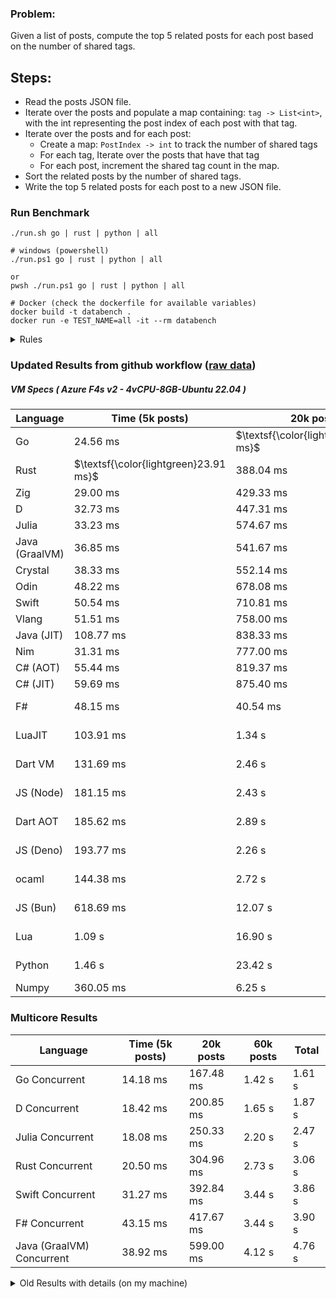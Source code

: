### Problem:

Given a list of posts, compute the top 5 related posts for each post based on the number of shared tags.

## Steps:

-   Read the posts JSON file.
-   Iterate over the posts and populate a map containing: `tag -> List<int>`, with the int representing the post index of each post with that tag.
-   Iterate over the posts and for each post:
    -   Create a map: `PostIndex -> int` to track the number of shared tags
    -   For each tag, Iterate over the posts that have that tag
    -   For each post, increment the shared tag count in the map.
-   Sort the related posts by the number of shared tags.
-   Write the top 5 related posts for each post to a new JSON file.

### Run Benchmark

```
./run.sh go | rust | python | all

# windows (powershell)
./run.ps1 go | rust | python | all

or
pwsh ./run.ps1 go | rust | python | all

# Docker (check the dockerfile for available variables)
docker build -t databench .
docker run -e TEST_NAME=all -it --rm databench
```

<details>
<summary> Rules </summary>

<h3>No:</h3>

-   FFI (including assembly inlining)
-   Unsafe code blocks
-   Custom benchmarking
-   Disabling runtime checks (bounds etc)
-   Specific hardware targeting

<h3>Must:</h3>

-   Support up to 100,000 posts
-   Parse json at runtime
-   Not hardcode number of posts
-   Support up to 100 tags
-   Use a stable release of the compiler/runtime
-   Represent tags as strings
</details>

### Updated Results from github workflow ([raw data](https://github.com/jinyus/related_post_gen/blob/main/raw_results.md))

##### VM Specs ( Azure F4s v2 - 4vCPU-8GB-Ubuntu 22.04 )

| Language       | Time (5k posts) | 20k posts | 60k posts   | Total    |
| -------------- | --------------- | --------- | ----------- | -------- |
| Go | 24.56 ms | $\textsf{\color{lightgreen}371.67 ms}$ | $\textsf{\color{lightgreen}3.29 s}$ | 3.69 s |
| Rust | $\textsf{\color{lightgreen}23.91 ms}$ | 388.04 ms | 3.45 s | 3.86 s |
| Zig | 29.00 ms | 429.33 ms | 3.84 s | 4.30 s |
| D | 32.73 ms | 447.31 ms | 3.89 s | 4.37 s |
| Julia | 33.23 ms | 574.67 ms | 4.34 s | 4.94 s |
| Java (GraalVM) | 36.85 ms | 541.67 ms | 4.77 s | 5.34 s |
| Crystal | 38.33 ms | 552.14 ms | 4.86 s | 5.45 s |
| Odin | 48.22 ms | 678.08 ms | 6.01 s | 6.73 s |
| Swift | 50.54 ms | 710.81 ms | 6.20 s | 6.97 s |
| Vlang | 51.51 ms | 758.00 ms | 6.65 s | 7.46 s |
| Java (JIT) | 108.77 ms | 838.33 ms | 6.72 s | 7.66 s |
| Nim | 31.31 ms | 777.00 ms | 7.30 s | 8.11 s |
| C# (AOT) | 55.44 ms | 819.37 ms | 7.25 s | 8.12 s |
| C# (JIT) | 59.69 ms | 875.40 ms | 7.79 s | 8.73 s |
| F# | 48.15 ms | 40.54 ms | 603.33 ms | 11.75 s |
| LuaJIT | 103.91 ms | 1.34 s | 12.10 s | 13.54 s |
| Dart VM | 131.69 ms | 2.46 s | 21.10 s | 23.69 s |
| JS (Node) | 181.15 ms | 2.43 s | 21.68 s | 24.28 s |
| Dart AOT | 185.62 ms | 2.89 s | 25.80 s | 28.87 s |
| JS (Deno) | 193.77 ms | 2.26 s | 27.36 s | 29.82 s |
| ocaml | 144.38 ms | 2.72 s | 33.93 s | 36.80 s |
| JS (Bun) | 618.69 ms | 12.07 s | 109.45 s | 122.13 s |
| Lua | 1.09 s | 16.90 s | 150.25 s | 168.25 s |
| Python | 1.46 s | 23.42 s | 215.19 s | 240.07 s |
| Numpy | 360.05 ms | 6.25 s | OutofMemory | N/A |

### Multicore Results

| Language       | Time (5k posts) | 20k posts        | 60k posts        | Total     |
| -------------- | --------------- | ---------------- | ---------------- | --------- |
| Go Concurrent | 14.18 ms | 167.48 ms | 1.42 s | 1.61 s |
| D Concurrent | 18.42 ms | 200.85 ms | 1.65 s | 1.87 s |
| Julia Concurrent | 18.08 ms | 250.33 ms | 2.20 s | 2.47 s |
| Rust Concurrent | 20.50 ms | 304.96 ms | 2.73 s | 3.06 s |
| Swift Concurrent | 31.27 ms | 392.84 ms | 3.44 s | 3.86 s |
| F# Concurrent | 43.15 ms | 417.67 ms | 3.44 s | 3.90 s |
| Java (GraalVM) Concurrent | 38.92 ms | 599.00 ms | 4.12 s | 4.76 s |

<details>
<summary> Old Results with details (on my machine) </summary>

| Language   | Processing Time | Total (+ I/O) | Details                                                                                                                                                                                                                                                                                         |
| ---------- | --------------- | ------------- | ----------------------------------------------------------------------------------------------------------------------------------------------------------------------------------------------------------------------------------------------------------------------------------------------- |
| Rust       | -               | 4.5s          | Initial                                                                                                                                                                                                                                                                                         |
| Rust v2    | -               | 2.60s         | Replace std HashMap with fxHashMap by [phazer99](https://www.reddit.com/r/rust/comments/16plgok/comment/k1rtr4x/?utm_source=share&utm_medium=web2x&context=3)                                                                                                                                   |
| Rust v3    | -               | 1.28s         | Preallocate and reuse map and unstable sort by [vdrmn](https://www.reddit.com/r/rust/comments/16plgok/comment/k1rzo7g/?utm_source=share&utm_medium=web2x&context=3) and [Darksonn](https://www.reddit.com/r/rust/comments/16plgok/comment/k1rzwdx/?utm_source=share&utm_medium=web2x&context=3) |
| Rust v4    | -               | 0.13s         | Use Post index as key instead of Pointer and Binary Heap by [RB5009](https://www.reddit.com/r/rust/comments/16plgok/comment/k1s5ea0/?utm_source=share&utm_medium=web2x&context=3)                                                                                                               |
| Rust v5    | 38ms            | 52ms          | Rm hashing from loop and use vec[count] instead of map[index]count by RB5009                                                                                                                                                                                                                    |
| Rust v6    | 23ms            | 36ms          | Optimized Binary Heap Ops by [scottlamb](https://github.com/jinyus/related_post_gen/pull/12)                                                                                                                                                                                                    |
| Rust Rayon | 9ms             | 22ms          | Parallelize by [masmullin2000](https://github.com/jinyus/related_post_gen/pull/4)                                                                                                                                                                                                               |
| Rust Rayon | 8ms             | 22ms          | Remove comparison out of hot loop                                                                                                                                                                                                                                                               |
| ⠀          | ⠀               | ⠀             | ⠀                                                                                                                                                                                                                                                                                               |
| Go         | -               | 1.5s          | Initial                                                                                                                                                                                                                                                                                         |
| Go v2      | -               | 80ms          | Add rust optimizations                                                                                                                                                                                                                                                                          |
| Go v3      | 56ms            | 70ms          | Use goccy/go-json                                                                                                                                                                                                                                                                               |
| Go v3      | 34ms            | 55ms          | Use generic binaryheap by [DrBlury](https://github.com/jinyus/related_post_gen/pull/7)                                                                                                                                                                                                          |
| Go v4      | 26ms            | 50ms          | Replace binary heap with custom priority queue                                                                                                                                                                                                                                                  |
| Go v5      | 20ms            | 43ms          | Remove comparison out of hot loop                                                                                                                                                                                                                                                               |
| Go Con     | 10ms            | 33ms          | Go concurrency by [tirprox](https://github.com/jinyus/related_post_gen/pull/17) and [DrBlury](https://github.com/jinyus/related_post_gen/pull/8)                                                                                                                                                |
| Go Con v2  | 5ms             | 29ms          | Use arena, use waitgroup, rm binheap by [DrBlury](https://github.com/jinyus/related_post_gen/pull/20)                                                                                                                                                                                           |
| ⠀          | ⠀               | ⠀             | ⠀                                                                                                                                                                                                                                                                                               |
| Python     | -               | 7.81s         | Initial                                                                                                                                                                                                                                                                                         |
| Python v2  | 1.35s           | 1.53s         | Add rust optimizations by [dave-andersen](https://github.com/jinyus/related_post_gen/pull/10)                                                                                                                                                                                                   |
| Numpy      | 0.57s           | 0.85s         | Numpy implementation by [Copper280z](https://github.com/jinyus/related_post_gen/pull/11)                                                                                                                                                                                                        |
| ⠀          | ⠀               | ⠀             | ⠀                                                                                                                                                                                                                                                                                               |
| Crystal    | 50ms            | 96ms          | Inital w/ previous optimizations                                                                                                                                                                                                                                                                |
| Crystal v2 | 33ms            | 72ms          | Replace binary heap with custom priority queue                                                                                                                                                                                                                                                  |
| ⠀          | ⠀               | ⠀             | ⠀                                                                                                                                                                                                                                                                                               |
| Odin       | 110ms           | 397ms         | Ported from golang code                                                                                                                                                                                                                                                                         |
| Odin v2    | 104ms           | 404ms         | Remove comparison out of hot loop                                                                                                                                                                                                                                                               |
| ⠀          | ⠀               | ⠀             | ⠀                                                                                                                                                                                                                                                                                               |
| Dart VM    | 125ms           | 530ms         | Ported from golang code                                                                                                                                                                                                                                                                         |
| Dart bin   | 274ms           | 360ms         | Compiled executable                                                                                                                                                                                                                                                                             |
| ⠀          | ⠀               | ⠀             | ⠀                                                                                                                                                                                                                                                                                               |
| Vlang      | 339ms           | 560ms         | Ported from golang code                                                                                                                                                                                                                                                                         |
| ⠀          | ⠀               | ⠀             | ⠀                                                                                                                                                                                                                                                                                               |
| Zig        | 80ms            | 110ms         | Provided by [akhildevelops](https://github.com/jinyus/related_post_gen/pull/30)                                                                                                                                                                                                                 |

</details>
